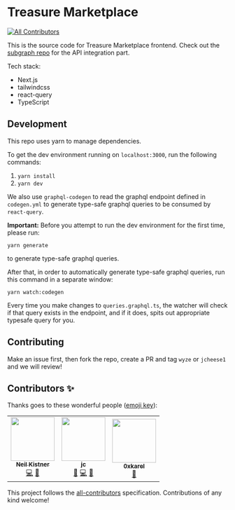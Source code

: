 # Treasure Marketplace
<!-- ALL-CONTRIBUTORS-BADGE:START - Do not remove or modify this section -->
[![All Contributors](https://img.shields.io/badge/all_contributors-3-orange.svg?style=flat-square)](#contributors-)
<!-- ALL-CONTRIBUTORS-BADGE:END -->

This is the source code for Treasure Marketplace frontend. Check out the [subgraph repo](https://github.com/TreasureProject/treasure-marketplace-subgraph) for the API integration part.

Tech stack:

- Next.js
- tailwindcss
- react-query
- TypeScript

## Development

This repo uses yarn to manage dependencies.

To get the dev environment running on `localhost:3000`, run the following commands:

1. `yarn install`
2. `yarn dev`

We also use `graphql-codegen` to read the graphql endpoint defined in `codegen.yml` to generate type-safe graphql queries to be consumed by `react-query`.

**Important:** Before you attempt to run the dev environment for the first time, please run:

`yarn generate`

to generate type-safe graphql queries.

After that, in order to automatically generate type-safe graphql queries, run this command in a separate window:

`yarn watch:codegen`

Every time you make changes to `queries.graphql.ts`, the watcher will check if that query exists in the endpoint, and if it does, spits out appropriate typesafe query for you.

## Contributing

Make an issue first, then fork the repo, create a PR and tag `wyze` or `jcheese1` and we will review!

## Contributors ✨

Thanks goes to these wonderful people ([emoji key](https://allcontributors.org/docs/en/emoji-key)):

<!-- ALL-CONTRIBUTORS-LIST:START - Do not remove or modify this section -->
<!-- prettier-ignore-start -->
<!-- markdownlint-disable -->
<table>
  <tr>
    <td align="center"><a href="https://neilkistner.com/"><img src="https://avatars.githubusercontent.com/u/186971?v=4?s=100" width="100px;" alt=""/><br /><sub><b>Neil Kistner</b></sub></a><br /><a href="https://github.com/TreasureProject/treasure-marketplace/commits?author=wyze" title="Code">💻</a> <a href="#ideas-wyze" title="Ideas, Planning, & Feedback">🤔</a></td>
    <td align="center"><a href="https://github.com/jcheese1"><img src="https://avatars.githubusercontent.com/u/15570714?v=4?s=100" width="100px;" alt=""/><br /><sub><b>jc</b></sub></a><br /><a href="#ideas-jcheese1" title="Ideas, Planning, & Feedback">🤔</a> <a href="https://github.com/TreasureProject/treasure-marketplace/commits?author=jcheese1" title="Code">💻</a> <a href="#design-jcheese1" title="Design">🎨</a></td>
    <td align="center"><a href="http://treasure.tools"><img src="https://avatars.githubusercontent.com/u/95452264?v=4?s=100" width="100px;" alt=""/><br /><sub><b>0xkarel</b></sub></a><br /><a href="https://github.com/TreasureProject/treasure-marketplace/commits?author=0xkarel" title="Documentation">📖</a></td>
  </tr>
</table>

<!-- markdownlint-restore -->
<!-- prettier-ignore-end -->

<!-- ALL-CONTRIBUTORS-LIST:END -->

This project follows the [all-contributors](https://github.com/all-contributors/all-contributors) specification. Contributions of any kind welcome!
